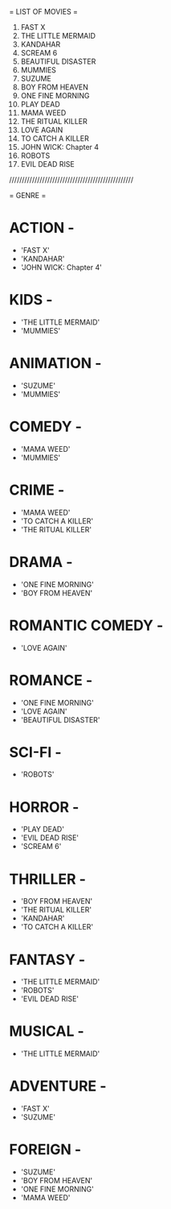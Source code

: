 = LIST OF MOVIES =

1. FAST X
2. THE LITTLE MERMAID
3. KANDAHAR
4. SCREAM 6
5. BEAUTIFUL DISASTER
6. MUMMIES
7. SUZUME
8. BOY FROM HEAVEN
9. ONE FINE MORNING
10. PLAY DEAD
11. MAMA WEED
12. THE RITUAL KILLER
13. LOVE AGAIN
14. TO CATCH A KILLER
15. JOHN WICK: Chapter 4
16. ROBOTS
17. EVIL DEAD RISE

/////////////////////////////////////////////////

= GENRE =

# ACTION -

- 'FAST X'
- 'KANDAHAR'
- 'JOHN WICK: Chapter 4'

# KIDS -

- 'THE LITTLE MERMAID'
- 'MUMMIES'

# ANIMATION -

- 'SUZUME'
- 'MUMMIES'

# COMEDY -

- 'MAMA WEED'
- 'MUMMIES'

# CRIME -

- 'MAMA WEED'
- 'TO CATCH A KILLER'
- 'THE RITUAL KILLER'

# DRAMA -

- 'ONE FINE MORNING'
- 'BOY FROM HEAVEN'

# ROMANTIC COMEDY -

- 'LOVE AGAIN'

# ROMANCE -

- 'ONE FINE MORNING'
- 'LOVE AGAIN'
- 'BEAUTIFUL DISASTER'

# SCI-FI -

- 'ROBOTS'

# HORROR -

- 'PLAY DEAD'
- 'EVIL DEAD RISE'
- 'SCREAM 6'

# THRILLER -

- 'BOY FROM HEAVEN'
- 'THE RITUAL KILLER'
- 'KANDAHAR'
- 'TO CATCH A KILLER'

# FANTASY -

- 'THE LITTLE MERMAID'
- 'ROBOTS'
- 'EVIL DEAD RISE'

# MUSICAL -

- 'THE LITTLE MERMAID'

# ADVENTURE -

- 'FAST X'
- 'SUZUME'

# FOREIGN -

- 'SUZUME'
- 'BOY FROM HEAVEN'
- 'ONE FINE MORNING'
- 'MAMA WEED'
